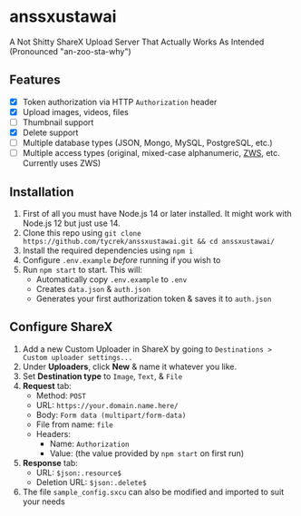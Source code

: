 # anssxustawai
A Not Shitty ShareX Upload Server That Actually Works As Intended (Pronounced "an-zoo-sta-why")

## Features

- [x] Token authorization via HTTP `Authorization` header
- [x] Upload images, videos, files
- [ ] Thumbnail support
- [x] Delete support
- [ ] Multiple database types (JSON, Mongo, MySQL, PostgreSQL, etc.)
- [ ] Multiple access types (original, mixed-case alphanumeric, [ZWS](https://zws.im), etc. Currently uses ZWS)

## Installation

1. First of all you must have Node.js 14 or later installed. It might work with Node.js 12 but just use 14.
2. Clone this repo using `git clone https://github.com/tycrek/anssxustawai.git && cd anssxustawai/`
3. Install the required dependencies using `npm i`
4. Configure `.env.example` *before* running if you wish to
5. Run `npm start` to start. This will:
   - Automatically copy `.env.example` to `.env`
   - Creates `data.json` & `auth.json`
   - Generates your first authorization token & saves it to `auth.json`

## Configure ShareX

1. Add a new Custom Uploader in ShareX by going to `Destinations > Custom uploader settings...`
2. Under **Uploaders**, click **New** & name it whatever you like.
3. Set **Destination type** to `Image`, `Text`, & `File`
4. **Request** tab:
   - Method: `POST`
   - URL: `https://your.domain.name.here/`
   - Body: `Form data (multipart/form-data)`
   - File from name: `file`
   - Headers:
      - Name: `Authorization`
	  - Value: (the value provided by `npm start` on first run)
5. **Response** tab:
   - URL: `$json:.resource$`
   - Deletion URL: `$json:.delete$`
6. The file `sample_config.sxcu` can also be modified and imported to suit your needs
